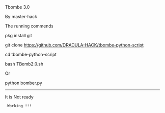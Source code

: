 Tbombe 3.0

By master-hack
  
The running commends

  pkg install git

 git clone https://github.com/DRACULA-HACK/tbombe-python-script
 
 cd tbombe-python-script
 
 
 bash TBomb2.0.sh

 Or 

   python bomber.py
   
___________________________________________
   It is Not ready
    
     Working !!!
